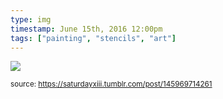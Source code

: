 ```yaml
---
type: img
timestamp: June 15th, 2016 12:00pm
tags: ["painting", "stencils", "art"]
---
```

<img src="https://saturdayxiii.github.io/media/145969714261.jpg"/>
      
      
  
<small>source: https://saturdayxiii.tumblr.com/post/145969714261</small>